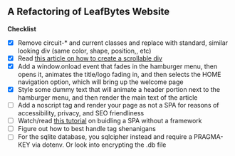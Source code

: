## A Refactoring of LeafBytes Website

__Checklist__

- [x] Remove circuit-* and current classes and replace with standard, similar looking div (same color, shape, position,, etc)
- [x] Read [this article on how to create a scrollable div](https://www.positioniseverything.net/html-scrollable-div)
- [x] Add a window.onload event that fades in the hamburger menu, then opens it, animates the title/logo fading in, and then selects the HOME navigation option, which will bring up the welcome page
- [x] Style some dummy text that will animate a header portion next to the hamburger menu, and then render the main text of the article
- [ ] Add a noscript tag and render your page as not a SPA for reasons of accessibility, privacy, and SEO friendliness
- [ ] Watch/read [this tutorial](https://dev.to/thedevdrawer/single-page-application-routing-using-hash-or-url-9jh) on buidling a SPA without a framework
- [ ] Figure out how to best handle <meta> tag shenanigans
- [ ] For the sqlite database, you sqlcipher instead and require a PRAGMA-KEY via dotenv. Or look into encrypting the .db file
